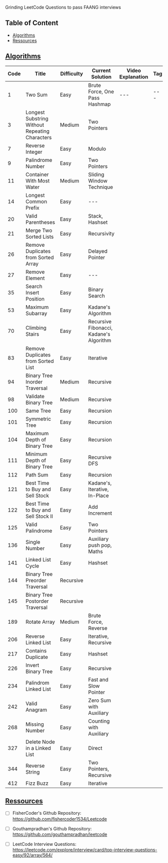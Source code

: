 Grinding LeetCode Questions to pass FAANG interviews

## Table of Content

* [Algorithms](#algorithms)
* [Ressources](#ressources)


## [Algorithms](#algorithms)

  Code | Title | Difficulty | Current Solution | Video Explanation | Tag | Status |
  --- | --- | --- | --- | --- | --- | --- |
  1 | Two Sum | Easy | Brute Force, One Pass Hashmap | --- | --- |
  3 | Longest Substring Without Repeating Characters | Medium | Two Pointers |
  7 | Reverse Integer | Easy | Modulo |
  9 | Palindrome Number | Easy | Two Pointers |
  11 | Container With Most Water | Medium | Sliding Window Technique |
  14 | Longest Common Prefix | Easy | --- | |
  20 | Valid Parentheses | Easy | Stack, Hashset | |
  21 | Merge Two Sorted Lists | Easy | Recursivity | | |
  26 | Remove Duplicates from Sorted Array | Easy | Delayed Pointer | |
  27 | Remove Element | Easy | --- | |
  35 | Search Insert Position | Easy | Binary Search |
  53 | Maximum Subarray | Easy | Kadane's Algorithm |
  70 | Climbing Stairs | Easy | Recursive Fibonacci, Kadane's Algorithm |
  83 | Remove Duplicates from Sorted List | Easy | Iterative |
  94 | Binary Tree Inorder Traversal | Medium | Recursive |
  98 | Validate Binary Tree | Medium | Recursive |
  100 | Same Tree | Easy | Recursion |
  101 | Symmetric Tree | Easy | Recursion |
  104 | Maximum Depth of Binary Tree | Easy | Recursion |
  111 | Minimum Depth of Binary Tree | Easy | Recursive DFS |
  112 | Path Sum | Easy | Recursion |
  121 | Best Time to Buy and Sell Stock | Easy | Kadane's, Iterative, In-Place |
  122 | Best Time to Buy and Sell Stock II | Easy | Add Increment
  125 | Valid Palindrome | Easy | Two Pointers
  136 | Single Number | Easy | Auxiliary push pop, Maths |
  141 | Linked List Cycle | Easy | Hashset |
  144 | Binary Tree Preorder Traversal | Recursive |
  145 | Binary Tree Postorder Traversal | Recursive |
  189 | Rotate Array | Medium | Brute Force, Reverse |
  206 | Reverse Linked List | Easy | Iterative, Recursive |
  217 | Contains Duplicate | Easy | Hashset |
  226 | Invert Binary Tree | Easy | Recursive |
  234 | Palindrom Linked List | Easy | Fast and Slow Pointer |
  242 | Valid Anagram | Easy | Zero Sum with Auxiliary |
  268 | Missing Number | Easy | Counting with Auxiliary |
  327 | Delete Node in a Linked List | Easy | Direct
  344 | Reverse String | Easy | Two Pointers, Recursive |
  412 | Fizz Buzz | Easy | Iterative |

## [Ressources](#ressources)

  - [ ] FisherCoder's Github Repository: https://github.com/fishercoder1534/Leetcode
  - [ ] Gouthampradhan's Github Repository: https://github.com/gouthampradhan/leetcode
  - [ ] LeetCode Interview Questions: https://leetcode.com/explore/interview/card/top-interview-questions-easy/92/array/564/

